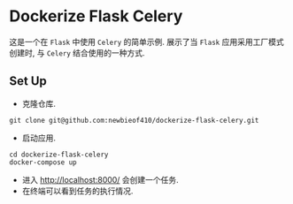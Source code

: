# Dockerize Flask Celery
这是一个在 `Flask` 中使用 `Celery` 的简单示例. 展示了当 `Flask` 应用采用工厂模式创建时, 与 `Celery` 结合使用的一种方式.

## Set Up
- 克隆仓库.
```
git clone git@github.com:newbieof410/dockerize-flask-celery.git
```
- 启动应用.
```
cd dockerize-flask-celery
docker-compose up
```
- 进入 [http://localhost:8000/](http://localhost:8000/) 会创建一个任务.
- 在终端可以看到任务的执行情况.